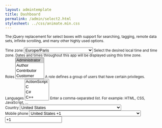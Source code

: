 ```yaml
---
layout: admintemplate
title: Dashboard
permalink: /admin/select2.html
stylesheet: ../css/animate.min.css
--- 
```

<div class="layout-content-body">
          <div class="row">
            <div class="col-sm-12">
              <p><small>The jQuery replacement for select boxes with support for searching, tagging, remote data sets, infinite scrolling, and many other highly used options.</p>
            </div>
          </div>
          <div class="row">
            <div class="col-sm-6 col-sm-offset-3">
              <div class="form-group">
                <label for="demo-select2-1" class="form-label">Time zone</label>
                <select id="demo-select2-1" class="form-control">
                  <option value="Africa/Abidjan">Africa/Abidjan</option>
                  <option value="Africa/Accra">Africa/Accra</option>
                  <option value="Africa/Addis_Ababa">Africa/Addis Ababa</option>
                  <option value="Africa/Algiers">Africa/Algiers</option>
                  <option value="Africa/Asmara">Africa/Asmara</option>
                  <option value="Africa/Bamako">Africa/Bamako</option>
                  <option value="Africa/Bangui">Africa/Bangui</option>
                  <option value="Africa/Banjul">Africa/Banjul</option>
                  <option value="Africa/Bissau">Africa/Bissau</option>
                  <option value="Africa/Blantyre">Africa/Blantyre</option>
                  <option value="Africa/Brazzaville">Africa/Brazzaville</option>
                  <option value="Africa/Bujumbura">Africa/Bujumbura</option>
                  <option value="Africa/Cairo">Africa/Cairo</option>
                  <option value="Africa/Casablanca">Africa/Casablanca</option>
                  <option value="Africa/Ceuta">Africa/Ceuta</option>
                  <option value="Africa/Conakry">Africa/Conakry</option>
                  <option value="Africa/Dakar">Africa/Dakar</option>
                  <option value="Africa/Dar_es_Salaam">Africa/Dar es Salaam</option>
                  <option value="Africa/Djibouti">Africa/Djibouti</option>
                  <option value="Africa/Douala">Africa/Douala</option>
                  <option value="Africa/El_Aaiun">Africa/El Aaiun</option>
                  <option value="Africa/Freetown">Africa/Freetown</option>
                  <option value="Africa/Gaborone">Africa/Gaborone</option>
                  <option value="Africa/Harare">Africa/Harare</option>
                  <option value="Africa/Johannesburg">Africa/Johannesburg</option>
                  <option value="Africa/Juba">Africa/Juba</option>
                  <option value="Africa/Kampala">Africa/Kampala</option>
                  <option value="Africa/Khartoum">Africa/Khartoum</option>
                  <option value="Africa/Kigali">Africa/Kigali</option>
                  <option value="Africa/Kinshasa">Africa/Kinshasa</option>
                  <option value="Africa/Lagos">Africa/Lagos</option>
                  <option value="Africa/Libreville">Africa/Libreville</option>
                  <option value="Africa/Lome">Africa/Lome</option>
                  <option value="Africa/Luanda">Africa/Luanda</option>
                  <option value="Africa/Lubumbashi">Africa/Lubumbashi</option>
                  <option value="Africa/Lusaka">Africa/Lusaka</option>
                  <option value="Africa/Malabo">Africa/Malabo</option>
                  <option value="Africa/Maputo">Africa/Maputo</option>
                  <option value="Africa/Maseru">Africa/Maseru</option>
                  <option value="Africa/Mbabane">Africa/Mbabane</option>
                  <option value="Africa/Mogadishu">Africa/Mogadishu</option>
                  <option value="Africa/Monrovia">Africa/Monrovia</option>
                  <option value="Africa/Nairobi">Africa/Nairobi</option>
                  <option value="Africa/Ndjamena">Africa/Ndjamena</option>
                  <option value="Africa/Niamey">Africa/Niamey</option>
                  <option value="Africa/Nouakchott">Africa/Nouakchott</option>
                  <option value="Africa/Ouagadougou">Africa/Ouagadougou</option>
                  <option value="Africa/Porto-Novo">Africa/Porto-Novo</option>
                  <option value="Africa/Sao_Tome">Africa/Sao Tome</option>
                  <option value="Africa/Tripoli">Africa/Tripoli</option>
                  <option value="Africa/Tunis">Africa/Tunis</option>
                  <option value="Africa/Windhoek">Africa/Windhoek</option>
                  <option value="America/Adak">America/Adak</option>
                  <option value="America/Anchorage">America/Anchorage</option>
                  <option value="America/Anguilla">America/Anguilla</option>
                  <option value="America/Antigua">America/Antigua</option>
                  <option value="America/Araguaina">America/Araguaina</option>
                  <option value="America/Argentina/Buenos_Aires">America/Argentina/Buenos Aires</option>
                  <option value="America/Argentina/Catamarca">America/Argentina/Catamarca</option>
                  <option value="America/Argentina/Cordoba">America/Argentina/Cordoba</option>
                  <option value="America/Argentina/Jujuy">America/Argentina/Jujuy</option>
                  <option value="America/Argentina/La_Rioja">America/Argentina/La Rioja</option>
                  <option value="America/Argentina/Mendoza">America/Argentina/Mendoza</option>
                  <option value="America/Argentina/Rio_Gallegos">America/Argentina/Rio Gallegos</option>
                  <option value="America/Argentina/Salta">America/Argentina/Salta</option>
                  <option value="America/Argentina/San_Juan">America/Argentina/San Juan</option>
                  <option value="America/Argentina/San_Luis">America/Argentina/San Luis</option>
                  <option value="America/Argentina/Tucuman">America/Argentina/Tucuman</option>
                  <option value="America/Argentina/Ushuaia">America/Argentina/Ushuaia</option>
                  <option value="America/Aruba">America/Aruba</option>
                  <option value="America/Asuncion">America/Asuncion</option>
                  <option value="America/Atikokan">America/Atikokan</option>
                  <option value="America/Bahia">America/Bahia</option>
                  <option value="America/Bahia_Banderas">America/Bahia Banderas</option>
                  <option value="America/Barbados">America/Barbados</option>
                  <option value="America/Belem">America/Belem</option>
                  <option value="America/Belize">America/Belize</option>
                  <option value="America/Blanc-Sablon">America/Blanc-Sablon</option>
                  <option value="America/Boa_Vista">America/Boa Vista</option>
                  <option value="America/Bogota">America/Bogota</option>
                  <option value="America/Boise">America/Boise</option>
                  <option value="America/Cambridge_Bay">America/Cambridge Bay</option>
                  <option value="America/Campo_Grande">America/Campo Grande</option>
                  <option value="America/Cancun">America/Cancun</option>
                  <option value="America/Caracas">America/Caracas</option>
                  <option value="America/Cayenne">America/Cayenne</option>
                  <option value="America/Cayman">America/Cayman</option>
                  <option value="America/Chicago">America/Chicago</option>
                  <option value="America/Chihuahua">America/Chihuahua</option>
                  <option value="America/Costa_Rica">America/Costa Rica</option>
                  <option value="America/Creston">America/Creston</option>
                  <option value="America/Cuiaba">America/Cuiaba</option>
                  <option value="America/Curacao">America/Curacao</option>
                  <option value="America/Danmarkshavn">America/Danmarkshavn</option>
                  <option value="America/Dawson">America/Dawson</option>
                  <option value="America/Dawson_Creek">America/Dawson Creek</option>
                  <option value="America/Denver">America/Denver</option>
                  <option value="America/Detroit">America/Detroit</option>
                  <option value="America/Dominica">America/Dominica</option>
                  <option value="America/Edmonton">America/Edmonton</option>
                  <option value="America/Eirunepe">America/Eirunepe</option>
                  <option value="America/El_Salvador">America/El Salvador</option>
                  <option value="America/Fortaleza">America/Fortaleza</option>
                  <option value="America/Glace_Bay">America/Glace Bay</option>
                  <option value="America/Godthab">America/Godthab</option>
                  <option value="America/Goose_Bay">America/Goose Bay</option>
                  <option value="America/Grand_Turk">America/Grand Turk</option>
                  <option value="America/Grenada">America/Grenada</option>
                  <option value="America/Guadeloupe">America/Guadeloupe</option>
                  <option value="America/Guatemala">America/Guatemala</option>
                  <option value="America/Guayaquil">America/Guayaquil</option>
                  <option value="America/Guyana">America/Guyana</option>
                  <option value="America/Halifax">America/Halifax</option>
                  <option value="America/Havana">America/Havana</option>
                  <option value="America/Hermosillo">America/Hermosillo</option>
                  <option value="America/Indiana/Indianapolis">America/Indiana/Indianapolis</option>
                  <option value="America/Indiana/Knox">America/Indiana/Knox</option>
                  <option value="America/Indiana/Marengo">America/Indiana/Marengo</option>
                  <option value="America/Indiana/Petersburg">America/Indiana/Petersburg</option>
                  <option value="America/Indiana/Tell_City">America/Indiana/Tell City</option>
                  <option value="America/Indiana/Vevay">America/Indiana/Vevay</option>
                  <option value="America/Indiana/Vincennes">America/Indiana/Vincennes</option>
                  <option value="America/Indiana/Winamac">America/Indiana/Winamac</option>
                  <option value="America/Inuvik">America/Inuvik</option>
                  <option value="America/Iqaluit">America/Iqaluit</option>
                  <option value="America/Jamaica">America/Jamaica</option>
                  <option value="America/Juneau">America/Juneau</option>
                  <option value="America/Kentucky/Louisville">America/Kentucky/Louisville</option>
                  <option value="America/Kentucky/Monticello">America/Kentucky/Monticello</option>
                  <option value="America/Kralendijk">America/Kralendijk</option>
                  <option value="America/La_Paz">America/La Paz</option>
                  <option value="America/Lima">America/Lima</option>
                  <option value="America/Los_Angeles">America/Los Angeles</option>
                  <option value="America/Lower_Princes">America/Lower Princes</option>
                  <option value="America/Maceio">America/Maceio</option>
                  <option value="America/Managua">America/Managua</option>
                  <option value="America/Manaus">America/Manaus</option>
                  <option value="America/Marigot">America/Marigot</option>
                  <option value="America/Martinique">America/Martinique</option>
                  <option value="America/Matamoros">America/Matamoros</option>
                  <option value="America/Mazatlan">America/Mazatlan</option>
                  <option value="America/Menominee">America/Menominee</option>
                  <option value="America/Merida">America/Merida</option>
                  <option value="America/Metlakatla">America/Metlakatla</option>
                  <option value="America/Mexico_City">America/Mexico City</option>
                  <option value="America/Miquelon">America/Miquelon</option>
                  <option value="America/Moncton">America/Moncton</option>
                  <option value="America/Monterrey">America/Monterrey</option>
                  <option value="America/Montevideo">America/Montevideo</option>
                  <option value="America/Montserrat">America/Montserrat</option>
                  <option value="America/Nassau">America/Nassau</option>
                  <option value="America/New_York">America/New York</option>
                  <option value="America/Nipigon">America/Nipigon</option>
                  <option value="America/Nome">America/Nome</option>
                  <option value="America/Noronha">America/Noronha</option>
                  <option value="America/North_Dakota/Beulah">America/North Dakota/Beulah</option>
                  <option value="America/North_Dakota/Center">America/North Dakota/Center</option>
                  <option value="America/North_Dakota/New_Salem">America/North Dakota/New Salem</option>
                  <option value="America/Ojinaga">America/Ojinaga</option>
                  <option value="America/Panama">America/Panama</option>
                  <option value="America/Pangnirtung">America/Pangnirtung</option>
                  <option value="America/Paramaribo">America/Paramaribo</option>
                  <option value="America/Phoenix">America/Phoenix</option>
                  <option value="America/Port_of_Spain">America/Port of Spain</option>
                  <option value="America/Port-au-Prince">America/Port-au-Prince</option>
                  <option value="America/Porto_Velho">America/Porto Velho</option>
                  <option value="America/Puerto_Rico">America/Puerto Rico</option>
                  <option value="America/Rainy_River">America/Rainy River</option>
                  <option value="America/Rankin_Inlet">America/Rankin Inlet</option>
                  <option value="America/Recife">America/Recife</option>
                  <option value="America/Regina">America/Regina</option>
                  <option value="America/Resolute">America/Resolute</option>
                  <option value="America/Rio_Branco">America/Rio Branco</option>
                  <option value="America/Santa_Isabel">America/Santa Isabel</option>
                  <option value="America/Santarem">America/Santarem</option>
                  <option value="America/Santiago">America/Santiago</option>
                  <option value="America/Santo_Domingo">America/Santo Domingo</option>
                  <option value="America/Sao_Paulo">America/Sao Paulo</option>
                  <option value="America/Scoresbysund">America/Scoresbysund</option>
                  <option value="America/Sitka">America/Sitka</option>
                  <option value="America/St_Barthelemy">America/St Barthelemy</option>
                  <option value="America/St_Johns">America/St Johns</option>
                  <option value="America/St_Kitts">America/St Kitts</option>
                  <option value="America/St_Lucia">America/St Lucia</option>
                  <option value="America/St_Thomas">America/St Thomas</option>
                  <option value="America/St_Vincent">America/St Vincent</option>
                  <option value="America/Swift_Current">America/Swift Current</option>
                  <option value="America/Tegucigalpa">America/Tegucigalpa</option>
                  <option value="America/Thule">America/Thule</option>
                  <option value="America/Thunder_Bay">America/Thunder Bay</option>
                  <option value="America/Tijuana">America/Tijuana</option>
                  <option value="America/Toronto">America/Toronto</option>
                  <option value="America/Tortola">America/Tortola</option>
                  <option value="America/Vancouver">America/Vancouver</option>
                  <option value="America/Whitehorse">America/Whitehorse</option>
                  <option value="America/Winnipeg">America/Winnipeg</option>
                  <option value="America/Yakutat">America/Yakutat</option>
                  <option value="America/Yellowknife">America/Yellowknife</option>
                  <option value="Antarctica/Casey">Antarctica/Casey</option>
                  <option value="Antarctica/Davis">Antarctica/Davis</option>
                  <option value="Antarctica/DumontDUrville">Antarctica/DumontDUrville</option>
                  <option value="Antarctica/Macquarie">Antarctica/Macquarie</option>
                  <option value="Antarctica/Mawson">Antarctica/Mawson</option>
                  <option value="Antarctica/McMurdo">Antarctica/McMurdo</option>
                  <option value="Antarctica/Palmer">Antarctica/Palmer</option>
                  <option value="Antarctica/Rothera">Antarctica/Rothera</option>
                  <option value="Antarctica/Syowa">Antarctica/Syowa</option>
                  <option value="Antarctica/Troll">Antarctica/Troll</option>
                  <option value="Antarctica/Vostok">Antarctica/Vostok</option>
                  <option value="Arctic/Longyearbyen">Arctic/Longyearbyen</option>
                  <option value="Asia/Aden">Asia/Aden</option>
                  <option value="Asia/Almaty">Asia/Almaty</option>
                  <option value="Asia/Amman">Asia/Amman</option>
                  <option value="Asia/Anadyr">Asia/Anadyr</option>
                  <option value="Asia/Aqtau">Asia/Aqtau</option>
                  <option value="Asia/Aqtobe">Asia/Aqtobe</option>
                  <option value="Asia/Ashgabat">Asia/Ashgabat</option>
                  <option value="Asia/Baghdad">Asia/Baghdad</option>
                  <option value="Asia/Bahrain">Asia/Bahrain</option>
                  <option value="Asia/Baku">Asia/Baku</option>
                  <option value="Asia/Bangkok">Asia/Bangkok</option>
                  <option value="Asia/Beirut">Asia/Beirut</option>
                  <option value="Asia/Bishkek">Asia/Bishkek</option>
                  <option value="Asia/Brunei">Asia/Brunei</option>
                  <option value="Asia/Choibalsan">Asia/Choibalsan</option>
                  <option value="Asia/Chongqing">Asia/Chongqing</option>
                  <option value="Asia/Colombo">Asia/Colombo</option>
                  <option value="Asia/Damascus">Asia/Damascus</option>
                  <option value="Asia/Dhaka">Asia/Dhaka</option>
                  <option value="Asia/Dili">Asia/Dili</option>
                  <option value="Asia/Dubai">Asia/Dubai</option>
                  <option value="Asia/Dushanbe">Asia/Dushanbe</option>
                  <option value="Asia/Gaza">Asia/Gaza</option>
                  <option value="Asia/Harbin">Asia/Harbin</option>
                  <option value="Asia/Hebron">Asia/Hebron</option>
                  <option value="Asia/Ho_Chi_Minh">Asia/Ho Chi Minh</option>
                  <option value="Asia/Hong_Kong">Asia/Hong Kong</option>
                  <option value="Asia/Hovd">Asia/Hovd</option>
                  <option value="Asia/Irkutsk">Asia/Irkutsk</option>
                  <option value="Asia/Jakarta">Asia/Jakarta</option>
                  <option value="Asia/Jayapura">Asia/Jayapura</option>
                  <option value="Asia/Jerusalem">Asia/Jerusalem</option>
                  <option value="Asia/Kabul">Asia/Kabul</option>
                  <option value="Asia/Kamchatka">Asia/Kamchatka</option>
                  <option value="Asia/Karachi">Asia/Karachi</option>
                  <option value="Asia/Kashgar">Asia/Kashgar</option>
                  <option value="Asia/Kathmandu">Asia/Kathmandu</option>
                  <option value="Asia/Khandyga">Asia/Khandyga</option>
                  <option value="Asia/Kolkata">Asia/Kolkata</option>
                  <option value="Asia/Krasnoyarsk">Asia/Krasnoyarsk</option>
                  <option value="Asia/Kuala_Lumpur">Asia/Kuala Lumpur</option>
                  <option value="Asia/Kuching">Asia/Kuching</option>
                  <option value="Asia/Kuwait">Asia/Kuwait</option>
                  <option value="Asia/Macau">Asia/Macau</option>
                  <option value="Asia/Magadan">Asia/Magadan</option>
                  <option value="Asia/Makassar">Asia/Makassar</option>
                  <option value="Asia/Manila">Asia/Manila</option>
                  <option value="Asia/Muscat">Asia/Muscat</option>
                  <option value="Asia/Nicosia">Asia/Nicosia</option>
                  <option value="Asia/Novokuznetsk">Asia/Novokuznetsk</option>
                  <option value="Asia/Novosibirsk">Asia/Novosibirsk</option>
                  <option value="Asia/Omsk">Asia/Omsk</option>
                  <option value="Asia/Oral">Asia/Oral</option>
                  <option value="Asia/Phnom_Penh">Asia/Phnom Penh</option>
                  <option value="Asia/Pontianak">Asia/Pontianak</option>
                  <option value="Asia/Pyongyang">Asia/Pyongyang</option>
                  <option value="Asia/Qatar">Asia/Qatar</option>
                  <option value="Asia/Qyzylorda">Asia/Qyzylorda</option>
                  <option value="Asia/Rangoon">Asia/Rangoon</option>
                  <option value="Asia/Riyadh">Asia/Riyadh</option>
                  <option value="Asia/Sakhalin">Asia/Sakhalin</option>
                  <option value="Asia/Samarkand">Asia/Samarkand</option>
                  <option value="Asia/Seoul">Asia/Seoul</option>
                  <option value="Asia/Shanghai">Asia/Shanghai</option>
                  <option value="Asia/Singapore">Asia/Singapore</option>
                  <option value="Asia/Taipei">Asia/Taipei</option>
                  <option value="Asia/Tashkent">Asia/Tashkent</option>
                  <option value="Asia/Tbilisi">Asia/Tbilisi</option>
                  <option value="Asia/Tehran">Asia/Tehran</option>
                  <option value="Asia/Thimphu">Asia/Thimphu</option>
                  <option value="Asia/Tokyo">Asia/Tokyo</option>
                  <option value="Asia/Ulaanbaatar">Asia/Ulaanbaatar</option>
                  <option value="Asia/Urumqi">Asia/Urumqi</option>
                  <option value="Asia/Ust-Nera">Asia/Ust-Nera</option>
                  <option value="Asia/Vientiane">Asia/Vientiane</option>
                  <option value="Asia/Vladivostok">Asia/Vladivostok</option>
                  <option value="Asia/Yakutsk">Asia/Yakutsk</option>
                  <option value="Asia/Yekaterinburg">Asia/Yekaterinburg</option>
                  <option value="Asia/Yerevan">Asia/Yerevan</option>
                  <option value="Atlantic/Azores">Atlantic/Azores</option>
                  <option value="Atlantic/Bermuda">Atlantic/Bermuda</option>
                  <option value="Atlantic/Canary">Atlantic/Canary</option>
                  <option value="Atlantic/Cape_Verde">Atlantic/Cape Verde</option>
                  <option value="Atlantic/Faroe">Atlantic/Faroe</option>
                  <option value="Atlantic/Madeira">Atlantic/Madeira</option>
                  <option value="Atlantic/Reykjavik">Atlantic/Reykjavik</option>
                  <option value="Atlantic/South_Georgia">Atlantic/South Georgia</option>
                  <option value="Atlantic/St_Helena">Atlantic/St Helena</option>
                  <option value="Atlantic/Stanley">Atlantic/Stanley</option>
                  <option value="Australia/Adelaide">Australia/Adelaide</option>
                  <option value="Australia/Brisbane">Australia/Brisbane</option>
                  <option value="Australia/Broken_Hill">Australia/Broken Hill</option>
                  <option value="Australia/Currie">Australia/Currie</option>
                  <option value="Australia/Darwin">Australia/Darwin</option>
                  <option value="Australia/Eucla">Australia/Eucla</option>
                  <option value="Australia/Hobart">Australia/Hobart</option>
                  <option value="Australia/Lindeman">Australia/Lindeman</option>
                  <option value="Australia/Lord_Howe">Australia/Lord Howe</option>
                  <option value="Australia/Melbourne">Australia/Melbourne</option>
                  <option value="Australia/Perth">Australia/Perth</option>
                  <option value="Australia/Sydney">Australia/Sydney</option>
                  <option value="Europe/Amsterdam">Europe/Amsterdam</option>
                  <option value="Europe/Andorra">Europe/Andorra</option>
                  <option value="Europe/Athens">Europe/Athens</option>
                  <option value="Europe/Belgrade">Europe/Belgrade</option>
                  <option value="Europe/Berlin">Europe/Berlin</option>
                  <option value="Europe/Bratislava">Europe/Bratislava</option>
                  <option value="Europe/Brussels">Europe/Brussels</option>
                  <option value="Europe/Bucharest">Europe/Bucharest</option>
                  <option value="Europe/Budapest">Europe/Budapest</option>
                  <option value="Europe/Busingen">Europe/Busingen</option>
                  <option value="Europe/Chisinau">Europe/Chisinau</option>
                  <option value="Europe/Copenhagen">Europe/Copenhagen</option>
                  <option value="Europe/Dublin">Europe/Dublin</option>
                  <option value="Europe/Gibraltar">Europe/Gibraltar</option>
                  <option value="Europe/Guernsey">Europe/Guernsey</option>
                  <option value="Europe/Helsinki">Europe/Helsinki</option>
                  <option value="Europe/Isle_of_Man">Europe/Isle of Man</option>
                  <option value="Europe/Istanbul">Europe/Istanbul</option>
                  <option value="Europe/Jersey">Europe/Jersey</option>
                  <option value="Europe/Kaliningrad">Europe/Kaliningrad</option>
                  <option value="Europe/Kiev">Europe/Kiev</option>
                  <option value="Europe/Lisbon">Europe/Lisbon</option>
                  <option value="Europe/Ljubljana">Europe/Ljubljana</option>
                  <option value="Europe/London">Europe/London</option>
                  <option value="Europe/Luxembourg">Europe/Luxembourg</option>
                  <option value="Europe/Madrid">Europe/Madrid</option>
                  <option value="Europe/Malta">Europe/Malta</option>
                  <option value="Europe/Mariehamn">Europe/Mariehamn</option>
                  <option value="Europe/Minsk">Europe/Minsk</option>
                  <option value="Europe/Monaco">Europe/Monaco</option>
                  <option value="Europe/Moscow">Europe/Moscow</option>
                  <option value="Europe/Oslo">Europe/Oslo</option>
                  <option value="Europe/Paris" selected="selected">Europe/Paris</option>
                  <option value="Europe/Podgorica">Europe/Podgorica</option>
                  <option value="Europe/Prague">Europe/Prague</option>
                  <option value="Europe/Riga">Europe/Riga</option>
                  <option value="Europe/Rome">Europe/Rome</option>
                  <option value="Europe/Samara">Europe/Samara</option>
                  <option value="Europe/San_Marino">Europe/San Marino</option>
                  <option value="Europe/Sarajevo">Europe/Sarajevo</option>
                  <option value="Europe/Simferopol">Europe/Simferopol</option>
                  <option value="Europe/Skopje">Europe/Skopje</option>
                  <option value="Europe/Sofia">Europe/Sofia</option>
                  <option value="Europe/Stockholm">Europe/Stockholm</option>
                  <option value="Europe/Tallinn">Europe/Tallinn</option>
                  <option value="Europe/Tirane">Europe/Tirane</option>
                  <option value="Europe/Uzhgorod">Europe/Uzhgorod</option>
                  <option value="Europe/Vaduz">Europe/Vaduz</option>
                  <option value="Europe/Vatican">Europe/Vatican</option>
                  <option value="Europe/Vienna">Europe/Vienna</option>
                  <option value="Europe/Vilnius">Europe/Vilnius</option>
                  <option value="Europe/Volgograd">Europe/Volgograd</option>
                  <option value="Europe/Warsaw">Europe/Warsaw</option>
                  <option value="Europe/Zagreb">Europe/Zagreb</option>
                  <option value="Europe/Zaporozhye">Europe/Zaporozhye</option>
                  <option value="Europe/Zurich">Europe/Zurich</option>
                  <option value="Indian/Antananarivo">Indian/Antananarivo</option>
                  <option value="Indian/Chagos">Indian/Chagos</option>
                  <option value="Indian/Christmas">Indian/Christmas</option>
                  <option value="Indian/Cocos">Indian/Cocos</option>
                  <option value="Indian/Comoro">Indian/Comoro</option>
                  <option value="Indian/Kerguelen">Indian/Kerguelen</option>
                  <option value="Indian/Mahe">Indian/Mahe</option>
                  <option value="Indian/Maldives">Indian/Maldives</option>
                  <option value="Indian/Mauritius">Indian/Mauritius</option>
                  <option value="Indian/Mayotte">Indian/Mayotte</option>
                  <option value="Indian/Reunion">Indian/Reunion</option>
                  <option value="Pacific/Apia">Pacific/Apia</option>
                  <option value="Pacific/Auckland">Pacific/Auckland</option>
                  <option value="Pacific/Chatham">Pacific/Chatham</option>
                  <option value="Pacific/Chuuk">Pacific/Chuuk</option>
                  <option value="Pacific/Easter">Pacific/Easter</option>
                  <option value="Pacific/Efate">Pacific/Efate</option>
                  <option value="Pacific/Enderbury">Pacific/Enderbury</option>
                  <option value="Pacific/Fakaofo">Pacific/Fakaofo</option>
                  <option value="Pacific/Fiji">Pacific/Fiji</option>
                  <option value="Pacific/Funafuti">Pacific/Funafuti</option>
                  <option value="Pacific/Galapagos">Pacific/Galapagos</option>
                  <option value="Pacific/Gambier">Pacific/Gambier</option>
                  <option value="Pacific/Guadalcanal">Pacific/Guadalcanal</option>
                  <option value="Pacific/Guam">Pacific/Guam</option>
                  <option value="Pacific/Honolulu">Pacific/Honolulu</option>
                  <option value="Pacific/Johnston">Pacific/Johnston</option>
                  <option value="Pacific/Kiritimati">Pacific/Kiritimati</option>
                  <option value="Pacific/Kosrae">Pacific/Kosrae</option>
                  <option value="Pacific/Kwajalein">Pacific/Kwajalein</option>
                  <option value="Pacific/Majuro">Pacific/Majuro</option>
                  <option value="Pacific/Marquesas">Pacific/Marquesas</option>
                  <option value="Pacific/Midway">Pacific/Midway</option>
                  <option value="Pacific/Nauru">Pacific/Nauru</option>
                  <option value="Pacific/Niue">Pacific/Niue</option>
                  <option value="Pacific/Norfolk">Pacific/Norfolk</option>
                  <option value="Pacific/Noumea">Pacific/Noumea</option>
                  <option value="Pacific/Pago_Pago">Pacific/Pago Pago</option>
                  <option value="Pacific/Palau">Pacific/Palau</option>
                  <option value="Pacific/Pitcairn">Pacific/Pitcairn</option>
                  <option value="Pacific/Pohnpei">Pacific/Pohnpei</option>
                  <option value="Pacific/Port_Moresby">Pacific/Port Moresby</option>
                  <option value="Pacific/Rarotonga">Pacific/Rarotonga</option>
                  <option value="Pacific/Saipan">Pacific/Saipan</option>
                  <option value="Pacific/Tahiti">Pacific/Tahiti</option>
                  <option value="Pacific/Tarawa">Pacific/Tarawa</option>
                  <option value="Pacific/Tongatapu">Pacific/Tongatapu</option>
                  <option value="Pacific/Wake">Pacific/Wake</option>
                  <option value="Pacific/Wallis">Pacific/Wallis</option>
                  <option value="UTC">UTC</option>
                </select>
                <span class="help-block">Select the desired local time and time zone. Dates and times throughout this app will be displayed using this time zone.</span>
              </div>
              <div class="form-group">
                <label for="demo-select2-2" class="form-label">Roles</label>
                <select id="demo-select2-2" class="form-control" multiple="multiple">
                  <option value="administrator" selected="selected">Administrator</option>
                  <option value="author">Author</option>
                  <option value="contributor">Contributor</option>
                  <option value="customer">Customer</option>
                  <option value="editor">Editor</option>
                  <option value="shop_manager" selected="selected">Shop Manager</option>
                  <option value="subscriber">Subscriber</option>
                </select>
                <span class="help-block">A role defines a group of users that have certain privileges.</span>
              </div>
              <div class="form-group">
                <label for="demo-select2-3" class="form-label">Languages</label>
                <select id="demo-select2-3" class="form-control" multiple="multiple">
                  <option value="ActionScript">ActionScript</option>
                  <option value="C">C</option>
                  <option value="C#">C#</option>
                  <option value="C++">C++</option>
                  <option value="Clojure">Clojure</option>
                  <option value="CoffeeScript">CoffeeScript</option>
                  <option value="CSS">CSS</option>
                  <option value="Go">Go</option>
                  <option value="Haskell">Haskell</option>
                  <option value="HTML">HTML</option>
                  <option value="Java">Java</option>
                  <option value="JavaScript">JavaScript</option>
                  <option value="Lua">Lua</option>
                  <option value="Matlab">Matlab</option>
                  <option value="Objective-C">Objective-C</option>
                  <option value="Perl">Perl</option>
                  <option value="PHP">PHP</option>
                  <option value="Python">Python</option>
                  <option value="R">R</option>
                  <option value="Ruby">Ruby</option>
                  <option value="Scala">Scala</option>
                  <option value="Shell">Shell</option>
                  <option value="Swift">Swift</option>
                  <option value="TeX">TeX</option>
                  <option value="VimL">VimL</option>
                </select>
                <span class="help-block">Enter a comma-separated list. For example: HTML, CSS, JavaScript, ...</span>
              </div>
              <div class="form-group">
                <label for="demo-select2-4" class="form-label">Country</label>
                <select id="demo-select2-4" class="form-control">
                  <option value="us">United States</option>
                  <option value="af">Afghanistan (‫افغانستان‬‎)</option>
                  <option value="al">Albania (Shqipëri)</option>
                  <option value="dz">Algeria</option>
                  <option value="as">American Samoa</option>
                  <option value="ad">Andorra</option>
                  <option value="ao">Angola</option>
                  <option value="ai">Anguilla</option>
                  <option value="ag">Antigua &amp; Barbuda</option>
                  <option value="ar">Argentina</option>
                  <option value="am">Armenia (Հայաստան)</option>
                  <option value="aw">Aruba</option>
                  <option value="au">Australia</option>
                  <option value="at">Austria (Österreich)</option>
                  <option value="az">Azerbaijan (Azərbaycan)</option>
                  <option value="bs">Bahamas</option>
                  <option value="bh">Bahrain (‫البحرين‬‎)</option>
                  <option value="bd">Bangladesh (বাংলাদেশ)</option>
                  <option value="bb">Barbados</option>
                  <option value="by">Belarus (Беларусь)</option>
                  <option value="be">Belgium</option>
                  <option value="bz">Belize</option>
                  <option value="bj">Benin (Bénin)</option>
                  <option value="bm">Bermuda</option>
                  <option value="bt">Bhutan (འབྲུག)</option>
                  <option value="bo">Bolivia</option>
                  <option value="ba">Bosnia &amp; Herzegovina (Босна и Херцеговина)</option>
                  <option value="bw">Botswana</option>
                  <option value="br">Brazil (Brasil)</option>
                  <option value="io">British Indian Ocean Territory</option>
                  <option value="vg">British Virgin Islands</option>
                  <option value="bn">Brunei</option>
                  <option value="bg">Bulgaria (България)</option>
                  <option value="bf">Burkina Faso</option>
                  <option value="bi">Burundi (Uburundi)</option>
                  <option value="kh">Cambodia (កម្ពុជា)</option>
                  <option value="cm">Cameroon (Cameroun)</option>
                  <option value="ca">Canada</option>
                  <option value="cv">Cabo Verde (Kabu Verdi)</option>
                  <option value="cf">Central African Republic (République centrafricaine)</option>
                  <option value="td">Chad (Tchad)</option>
                  <option value="cl">Chile</option>
                  <option value="cn">China (中国)</option>
                  <option value="co">Colombia</option>
                  <option value="km">Comoros (‫جزر القمر‬‎)</option>
                  <option value="cg">Congo (DRC) (Jamhuri ya Kidemokrasia ya Kongo)</option>
                  <option value="cg">Congo (Republic) (Congo-Brazzaville)</option>
                  <option value="ck">Cook Islands</option>
                  <option value="cr">Costa Rica</option>
                  <option value="ci">Côte d&#x27;Ivoire</option>
                  <option value="hr">Croatia (Hrvatska)</option>
                  <option value="cu">Cuba</option>
                  <option value="cw">Curaçao</option>
                  <option value="cy">Cyprus (Κύπρος)</option>
                  <option value="cz">Czech Republic (Česká republika)</option>
                  <option value="dk">Denmark (Danmark)</option>
                  <option value="dj">Djibouti</option>
                  <option value="do">Dominica</option>
                  <option value="do">Dominican Republic (República Dominicana)</option>
                  <option value="ec">Ecuador</option>
                  <option value="eg">Egypt (‫مصر‬‎)</option>
                  <option value="sv">El Salvador</option>
                  <option value="gq">Equatorial Guinea (Guinea Ecuatorial)</option>
                  <option value="er">Eritrea</option>
                  <option value="ee">Estonia (Eesti)</option>
                  <option value="et">Ethiopia</option>
                  <option value="fk">Falkland Islands (Islas Malvinas)</option>
                  <option value="fo">Faroe Islands (Føroyar)</option>
                  <option value="fj">Fiji</option>
                  <option value="fi">Finland (Suomi)</option>
                  <option value="fr">France</option>
                  <option value="gf">French Guiana (Guyane française)</option>
                  <option value="pf">French Polynesia (Polynésie française)</option>
                  <option value="ga">Gabon</option>
                  <option value="gm">Gambia</option>
                  <option value="gs">Georgia (საქართველო)</option>
                  <option value="de">Germany (Deutschland)</option>
                  <option value="gh">Ghana (Gaana)</option>
                  <option value="gi">Gibraltar</option>
                  <option value="gr">Greece (Ελλάδα)</option>
                  <option value="gl">Greenland (Kalaallit Nunaat)</option>
                  <option value="gd">Grenada</option>
                  <option value="gp">Guadeloupe</option>
                  <option value="gu">Guam</option>
                  <option value="gt">Guatemala</option>
                  <option value="pg">Guinea (Guinée)</option>
                  <option value="gw">Guinea-Bissau (Guiné-Bissau)</option>
                  <option value="gy">Guyana</option>
                  <option value="ht">Haiti</option>
                  <option value="hn">Honduras</option>
                  <option value="hk">Hong Kong (香港)</option>
                  <option value="hu">Hungary (Magyarország)</option>
                  <option value="is">Iceland (Ísland)</option>
                  <option value="in">India (भारत)</option>
                  <option value="id">Indonesia</option>
                  <option value="ir">Iran (‫ایران‬‎)</option>
                  <option value="iq">Iraq (‫العراق‬‎)</option>
                  <option value="ie">Ireland</option>
                  <option value="il">Israel (‫ישראל‬‎)</option>
                  <option value="it">Italy (Italia)</option>
                  <option value="jm">Jamaica</option>
                  <option value="jp">Japan (日本)</option>
                  <option value="jo">Jordan (‫الأردن‬‎)</option>
                  <option value="kz">Kazakhstan (Казахстан)</option>
                  <option value="ke">Kenya</option>
                  <option value="ki">Kiribati</option>
                  <option value="kw">Kuwait (‫الكويت‬‎)</option>
                  <option value="kg">Kyrgyzstan (Кыргызстан)</option>
                  <option value="la">Laos (ລາວ)</option>
                  <option value="lv">Latvia (Latvija)</option>
                  <option value="lb">Lebanon (‫لبنان‬‎)</option>
                  <option value="ls">Lesotho</option>
                  <option value="lr">Liberia</option>
                  <option value="ly">Libya (‫ليبيا‬‎)</option>
                  <option value="li">Liechtenstein</option>
                  <option value="lt">Lithuania (Lietuva)</option>
                  <option value="lu">Luxembourg</option>
                  <option value="mo">Macau (澳門)</option>
                  <option value="mk">Macedonia (FYROM) (Македонија)</option>
                  <option value="mg">Madagascar (Madagasikara)</option>
                  <option value="mw">Malawi</option>
                  <option value="my">Malaysia</option>
                  <option value="mv">Maldives</option>
                  <option value="so">Mali</option>
                  <option value="mt">Malta</option>
                  <option value="mh">Marshall Islands</option>
                  <option value="mq">Martinique</option>
                  <option value="mr">Mauritania (‫موريتانيا‬‎)</option>
                  <option value="mu">Mauritius (Moris)</option>
                  <option value="mx">Mexico (México)</option>
                  <option value="fm">Micronesia</option>
                  <option value="md">Moldova (Republica Moldova)</option>
                  <option value="mc">Monaco</option>
                  <option value="mn">Mongolia (Монгол)</option>
                  <option value="me">Montenegro (Crna Gora)</option>
                  <option value="ms">Montserrat</option>
                  <option value="ma">Morocco</option>
                  <option value="mz">Mozambique (Moçambique)</option>
                  <option value="mm">Myanmar (Burma) (မြန်မာ)</option>
                  <option value="na">Namibia (Namibië)</option>
                  <option value="nr">Nauru</option>
                  <option value="np">Nepal (नेपाल)</option>
                  <option value="nl">Netherlands (Nederland)</option>
                  <option value="nc">New Caledonia (Nouvelle-Calédonie)</option>
                  <option value="nz">New Zealand</option>
                  <option value="ni">Nicaragua</option>
                  <option value="ng">Niger (Nijar)</option>
                  <option value="ng">Nigeria</option>
                  <option value="nu">Niue</option>
                  <option value="nf">Norfolk Island</option>
                  <option value="mp">Northern Mariana Islands</option>
                  <option value="kp">North Korea (조선민주주의인민공화국)</option>
                  <option value="no">Norway (Norge)</option>
                  <option value="ro">Oman (‫عُمان‬‎)</option>
                  <option value="pk">Pakistan (‫پاکستان‬‎)</option>
                  <option value="pw">Palau</option>
                  <option value="ps">Palestine (‫فلسطين‬‎)</option>
                  <option value="pa">Panama (Panamá)</option>
                  <option value="pg">Papua New Guinea</option>
                  <option value="py">Paraguay</option>
                  <option value="pe">Peru (Perú)</option>
                  <option value="ph">Philippines</option>
                  <option value="pl">Poland (Polska)</option>
                  <option value="pt">Portugal</option>
                  <option value="pr">Puerto Rico</option>
                  <option value="qa">Qatar (‫قطر‬‎)</option>
                  <option value="re">Réunion (La Réunion)</option>
                  <option value="ro">Romania (România)</option>
                  <option value="ru">Russia (Россия)</option>
                  <option value="rw">Rwanda</option>
                  <option value="ws">Samoa</option>
                  <option value="sm">San Marino</option>
                  <option value="st">São Tomé &amp; Príncipe (São Tomé e Príncipe)</option>
                  <option value="sa">Saudi Arabia (‫المملكة العربية السعودية‬‎)</option>
                  <option value="sn">Senegal</option>
                  <option value="rs">Serbia (Србија)</option>
                  <option value="sc">Seychelles</option>
                  <option value="sl">Sierra Leone</option>
                  <option value="sg">Singapore</option>
                  <option value="sx">Sint Maarten</option>
                  <option value="sk">Slovakia (Slovensko)</option>
                  <option value="si">Slovenia (Slovenija)</option>
                  <option value="sb">Solomon Islands</option>
                  <option value="so">Somalia (Soomaaliya)</option>
                  <option value="za">South Africa</option>
                  <option value="kr">South Korea (대한민국)</option>
                  <option value="ss">South Sudan (‫جنوب السودان‬‎)</option>
                  <option value="es">Spain (España)</option>
                  <option value="lk">Sri Lanka (ශ්‍රී ලංකාව)</option>
                  <option value="bl">Saint Barthélemy (Saint-Barthélemy)</option>
                  <option value="sh">Saint Helena, Ascension &amp; Tristan da Cunha</option>
                  <option value="kn">Saint Kitts &amp; Nevis</option>
                  <option value="lc">Saint Lucia</option>
                  <option value="mf">Saint Martin (Saint-Martin)</option>
                  <option value="pm">Saint Pierre &amp; Miquelon (Saint-Pierre-et-Miquelon)</option>
                  <option value="vc">Saint Vincent &amp; Grenadines</option>
                  <option value="sd">Sudan (‫السودان‬‎)</option>
                  <option value="sr">Suriname</option>
                  <option value="sz">Swaziland</option>
                  <option value="se">Sweden (Sverige)</option>
                  <option value="ch">Switzerland (Schweiz)</option>
                  <option value="sy">Syria (‫سوريا‬‎)</option>
                  <option value="tw">Taiwan (台灣)</option>
                  <option value="tj">Tajikistan</option>
                  <option value="tz">Tanzania</option>
                  <option value="th">Thailand (ไทย)</option>
                  <option value="tl">Timor-Leste</option>
                  <option value="tg">Togo</option>
                  <option value="tk">Tokelau</option>
                  <option value="to">Tonga</option>
                  <option value="tt">Trinidad &amp; Tobago</option>
                  <option value="tn">Tunisia</option>
                  <option value="tr">Turkey (Türkiye)</option>
                  <option value="tm">Turkmenistan</option>
                  <option value="tc">Turks &amp; Caicos Islands</option>
                  <option value="tv">Tuvalu</option>
                  <option value="vi">U.S. Virgin Islands</option>
                  <option value="ug">Uganda</option>
                  <option value="ua">Ukraine (Україна)</option>
                  <option value="ae">United Arab Emirates (‫الإمارات العربية المتحدة‬‎)</option>
                  <option value="gb">United Kingdom</option>
                  <option value="us">United States</option>
                  <option value="uy">Uruguay</option>
                  <option value="uz">Uzbekistan (Oʻzbekiston)</option>
                  <option value="vu">Vanuatu</option>
                  <option value="va">Vatican City (Città del Vaticano)</option>
                  <option value="ve">Venezuela</option>
                  <option value="vn">Vietnam (Việt Nam)</option>
                  <option value="wf">Wallis &amp; Futuna</option>
                  <option value="ye">Yemen (‫اليمن‬‎)</option>
                  <option value="zm">Zambia</option>
                  <option value="zw">Zimbabwe</option>
                </select>
              </div>
              <div class="form-group">
                <label for="demo-select2-5" class="form-label">Mobile phone</label>
                <select id="demo-select2-5" class="form-control">
                  <option data-country-code="+1" value="us">United States +1</option>
                  <option data-country-code="+93" value="af">Afghanistan (‫افغانستان‬‎) +93</option>
                  <option data-country-code="+355" value="al">Albania (Shqipëri) +355</option>
                  <option data-country-code="+213" value="dz">Algeria +213</option>
                  <option data-country-code="+1684" value="as">American Samoa +1684</option>
                  <option data-country-code="+376" value="ad">Andorra +376</option>
                  <option data-country-code="+244" value="ao">Angola +244</option>
                  <option data-country-code="+1264" value="ai">Anguilla +1264</option>
                  <option data-country-code="+1268" value="ag">Antigua &amp; Barbuda +1268</option>
                  <option data-country-code="+54" value="ar">Argentina +54</option>
                  <option data-country-code="+374" value="am">Armenia (Հայաստան) +374</option>
                  <option data-country-code="+297" value="aw">Aruba +297</option>
                  <option data-country-code="+61" value="au">Australia +61</option>
                  <option data-country-code="+43" value="at">Austria (Österreich) +43</option>
                  <option data-country-code="+994" value="az">Azerbaijan (Azərbaycan) +994</option>
                  <option data-country-code="+1242" value="bs">Bahamas +1242</option>
                  <option data-country-code="+973" value="bh">Bahrain (‫البحرين‬‎) +973</option>
                  <option data-country-code="+880" value="bd">Bangladesh (বাংলাদেশ) +880</option>
                  <option data-country-code="+1246" value="bb">Barbados +1246</option>
                  <option data-country-code="+375" value="by">Belarus (Беларусь) +375</option>
                  <option data-country-code="+32" value="be">Belgium +32</option>
                  <option data-country-code="+501" value="bz">Belize +501</option>
                  <option data-country-code="+229" value="bj">Benin (Bénin) +229</option>
                  <option data-country-code="+1441" value="bm">Bermuda +1441</option>
                  <option data-country-code="+975" value="bt">Bhutan (འབྲུག) +975</option>
                  <option data-country-code="+591" value="bo">Bolivia +591</option>
                  <option data-country-code="+387" value="ba">Bosnia &amp; Herzegovina (Босна и Херцеговина) +387</option>
                  <option data-country-code="+267" value="bw">Botswana +267</option>
                  <option data-country-code="+55" value="br">Brazil (Brasil) +55</option>
                  <option data-country-code="+246" value="io">British Indian Ocean Territory +246</option>
                  <option data-country-code="+1284" value="vg">British Virgin Islands +1284</option>
                  <option data-country-code="+673" value="bn">Brunei +673</option>
                  <option data-country-code="+359" value="bg">Bulgaria (България) +359</option>
                  <option data-country-code="+226" value="bf">Burkina Faso +226</option>
                  <option data-country-code="+257" value="bi">Burundi (Uburundi) +257</option>
                  <option data-country-code="+855" value="kh">Cambodia (កម្ពុជា) +855</option>
                  <option data-country-code="+237" value="cm">Cameroon (Cameroun) +237</option>
                  <option data-country-code="+1" value="ca">Canada +1</option>
                  <option data-country-code="+238" value="cv">Cabo Verde (Kabu Verdi) +238</option>
                  <option data-country-code="+236" value="cf">Central African Republic (République centrafricaine) +236</option>
                  <option data-country-code="+235" value="td">Chad (Tchad) +235</option>
                  <option data-country-code="+56" value="cl">Chile +56</option>
                  <option data-country-code="+86" value="cn">China (中国) +86</option>
                  <option data-country-code="+57" value="co">Colombia +57</option>
                  <option data-country-code="+269" value="km">Comoros (‫جزر القمر‬‎) +269</option>
                  <option data-country-code="+243" value="cg">Congo (DRC) (Jamhuri ya Kidemokrasia ya Kongo) +243</option>
                  <option data-country-code="+242" value="cg">Congo (Republic) (Congo-Brazzaville) +242</option>
                  <option data-country-code="+682" value="ck">Cook Islands +682</option>
                  <option data-country-code="+506" value="cr">Costa Rica +506</option>
                  <option data-country-code="+225" value="ci">Côte d&#x27;Ivoire +225</option>
                  <option data-country-code="+385" value="hr">Croatia (Hrvatska) +385</option>
                  <option data-country-code="+53" value="cu">Cuba +53</option>
                  <option data-country-code="+599" value="cw">Curaçao +599</option>
                  <option data-country-code="+357" value="cy">Cyprus (Κύπρος) +357</option>
                  <option data-country-code="+420" value="cz">Czech Republic (Česká republika) +420</option>
                  <option data-country-code="+45" value="dk">Denmark (Danmark) +45</option>
                  <option data-country-code="+253" value="dj">Djibouti +253</option>
                  <option data-country-code="+1767" value="do">Dominica +1767</option>
                  <option data-country-code="+1809" value="do">Dominican Republic (República Dominicana) +1809</option>
                  <option data-country-code="+593" value="ec">Ecuador +593</option>
                  <option data-country-code="+20" value="eg">Egypt (‫مصر‬‎) +20</option>
                  <option data-country-code="+503" value="sv">El Salvador +503</option>
                  <option data-country-code="+240" value="gq">Equatorial Guinea (Guinea Ecuatorial) +240</option>
                  <option data-country-code="+291" value="er">Eritrea +291</option>
                  <option data-country-code="+372" value="ee">Estonia (Eesti) +372</option>
                  <option data-country-code="+251" value="et">Ethiopia +251</option>
                  <option data-country-code="+500" value="fk">Falkland Islands (Islas Malvinas) +500</option>
                  <option data-country-code="+298" value="fo">Faroe Islands (Føroyar) +298</option>
                  <option data-country-code="+679" value="fj">Fiji +679</option>
                  <option data-country-code="+358" value="fi">Finland (Suomi) +358</option>
                  <option data-country-code="+33" value="fr">France +33</option>
                  <option data-country-code="+594" value="gf">French Guiana (Guyane française) +594</option>
                  <option data-country-code="+689" value="pf">French Polynesia (Polynésie française) +689</option>
                  <option data-country-code="+241" value="ga">Gabon +241</option>
                  <option data-country-code="+220" value="gm">Gambia +220</option>
                  <option data-country-code="+995" value="gs">Georgia (საქართველო) +995</option>
                  <option data-country-code="+49" value="de">Germany (Deutschland) +49</option>
                  <option data-country-code="+233" value="gh">Ghana (Gaana) +233</option>
                  <option data-country-code="+350" value="gi">Gibraltar +350</option>
                  <option data-country-code="+30" value="gr">Greece (Ελλάδα) +30</option>
                  <option data-country-code="+299" value="gl">Greenland (Kalaallit Nunaat) +299</option>
                  <option data-country-code="+1473" value="gd">Grenada +1473</option>
                  <option data-country-code="+590" value="gp">Guadeloupe +590</option>
                  <option data-country-code="+1671" value="gu">Guam +1671</option>
                  <option data-country-code="+502" value="gt">Guatemala +502</option>
                  <option data-country-code="+224" value="pg">Guinea (Guinée) +224</option>
                  <option data-country-code="+245" value="gw">Guinea-Bissau (Guiné-Bissau) +245</option>
                  <option data-country-code="+592" value="gy">Guyana +592</option>
                  <option data-country-code="+509" value="ht">Haiti +509</option>
                  <option data-country-code="+504" value="hn">Honduras +504</option>
                  <option data-country-code="+852" value="hk">Hong Kong (香港) +852</option>
                  <option data-country-code="+36" value="hu">Hungary (Magyarország) +36</option>
                  <option data-country-code="+354" value="is">Iceland (Ísland) +354</option>
                  <option data-country-code="+91" value="in">India (भारत) +91</option>
                  <option data-country-code="+62" value="id">Indonesia +62</option>
                  <option data-country-code="+98" value="ir">Iran (‫ایران‬‎) +98</option>
                  <option data-country-code="+964" value="iq">Iraq (‫العراق‬‎) +964</option>
                  <option data-country-code="+353" value="ie">Ireland +353</option>
                  <option data-country-code="+972" value="il">Israel (‫ישראל‬‎) +972</option>
                  <option data-country-code="+39" value="it">Italy (Italia) +39</option>
                  <option data-country-code="+1876" value="jm">Jamaica +1876</option>
                  <option data-country-code="+81" value="jp">Japan (日本) +81</option>
                  <option data-country-code="+962" value="jo">Jordan (‫الأردن‬‎) +962</option>
                  <option data-country-code="+7" value="kz">Kazakhstan (Казахстан) +7</option>
                  <option data-country-code="+254" value="ke">Kenya +254</option>
                  <option data-country-code="+686" value="ki">Kiribati +686</option>
                  <option data-country-code="+965" value="kw">Kuwait (‫الكويت‬‎) +965</option>
                  <option data-country-code="+996" value="kg">Kyrgyzstan (Кыргызстан) +996</option>
                  <option data-country-code="+856" value="la">Laos (ລາວ) +856</option>
                  <option data-country-code="+371" value="lv">Latvia (Latvija) +371</option>
                  <option data-country-code="+961" value="lb">Lebanon (‫لبنان‬‎) +961</option>
                  <option data-country-code="+266" value="ls">Lesotho +266</option>
                  <option data-country-code="+231" value="lr">Liberia +231</option>
                  <option data-country-code="+218" value="ly">Libya (‫ليبيا‬‎) +218</option>
                  <option data-country-code="+423" value="li">Liechtenstein +423</option>
                  <option data-country-code="+370" value="lt">Lithuania (Lietuva) +370</option>
                  <option data-country-code="+352" value="lu">Luxembourg +352</option>
                  <option data-country-code="+853" value="mo">Macau (澳門) +853</option>
                  <option data-country-code="+389" value="mk">Macedonia (FYROM) (Македонија) +389</option>
                  <option data-country-code="+261" value="mg">Madagascar (Madagasikara) +261</option>
                  <option data-country-code="+265" value="mw">Malawi +265</option>
                  <option data-country-code="+60" value="my">Malaysia +60</option>
                  <option data-country-code="+960" value="mv">Maldives +960</option>
                  <option data-country-code="+223" value="so">Mali +223</option>
                  <option data-country-code="+356" value="mt">Malta +356</option>
                  <option data-country-code="+692" value="mh">Marshall Islands +692</option>
                  <option data-country-code="+596" value="mq">Martinique +596</option>
                  <option data-country-code="+222" value="mr">Mauritania (‫موريتانيا‬‎) +222</option>
                  <option data-country-code="+230" value="mu">Mauritius (Moris) +230</option>
                  <option data-country-code="+52" value="mx">Mexico (México) +52</option>
                  <option data-country-code="+691" value="fm">Micronesia +691</option>
                  <option data-country-code="+373" value="md">Moldova (Republica Moldova) +373</option>
                  <option data-country-code="+377" value="mc">Monaco +377</option>
                  <option data-country-code="+976" value="mn">Mongolia (Монгол) +976</option>
                  <option data-country-code="+382" value="me">Montenegro (Crna Gora) +382</option>
                  <option data-country-code="+1664" value="ms">Montserrat +1664</option>
                  <option data-country-code="+212" value="ma">Morocco +212</option>
                  <option data-country-code="+258" value="mz">Mozambique (Moçambique) +258</option>
                  <option data-country-code="+95" value="mm">Myanmar (Burma) (မြန်မာ) +95</option>
                  <option data-country-code="+264" value="na">Namibia (Namibië) +264</option>
                  <option data-country-code="+674" value="nr">Nauru +674</option>
                  <option data-country-code="+977" value="np">Nepal (नेपाल) +977</option>
                  <option data-country-code="+31" value="nl">Netherlands (Nederland) +31</option>
                  <option data-country-code="+687" value="nc">New Caledonia (Nouvelle-Calédonie) +687</option>
                  <option data-country-code="+64" value="nz">New Zealand +64</option>
                  <option data-country-code="+505" value="ni">Nicaragua +505</option>
                  <option data-country-code="+227" value="ng">Niger (Nijar) +227</option>
                  <option data-country-code="+234" value="ng">Nigeria +234</option>
                  <option data-country-code="+683" value="nu">Niue +683</option>
                  <option data-country-code="+6723" value="nf">Norfolk Island +6723</option>
                  <option data-country-code="+1" value="mp">Northern Mariana Islands +1</option>
                  <option data-country-code="+850" value="kp">North Korea (조선민주주의인민공화국) +850</option>
                  <option data-country-code="+47" value="no">Norway (Norge) +47</option>
                  <option data-country-code="+968" value="ro">Oman (‫عُمان‬‎) +968</option>
                  <option data-country-code="+92" value="pk">Pakistan (‫پاکستان‬‎) +92</option>
                  <option data-country-code="+680" value="pw">Palau +680</option>
                  <option data-country-code="+970" value="ps">Palestine (‫فلسطين‬‎) +970</option>
                  <option data-country-code="+507" value="pa">Panama (Panamá) +507</option>
                  <option data-country-code="+675" value="pg">Papua New Guinea +675</option>
                  <option data-country-code="+595" value="py">Paraguay +595</option>
                  <option data-country-code="+51" value="pe">Peru (Perú) +51</option>
                  <option data-country-code="+63" value="ph">Philippines +63</option>
                  <option data-country-code="+48" value="pl">Poland (Polska) +48</option>
                  <option data-country-code="+351" value="pt">Portugal +351</option>
                  <option data-country-code="+1787" value="pr">Puerto Rico +1787</option>
                  <option data-country-code="+974" value="qa">Qatar (‫قطر‬‎) +974</option>
                  <option data-country-code="+262" value="re">Réunion (La Réunion) +262</option>
                  <option data-country-code="+40" value="ro">Romania (România) +40</option>
                  <option data-country-code="+7" value="ru">Russia (Россия) +7</option>
                  <option data-country-code="+250" value="rw">Rwanda +250</option>
                  <option data-country-code="+685" value="ws">Samoa +685</option>
                  <option data-country-code="+378" value="sm">San Marino +378</option>
                  <option data-country-code="+239" value="st">São Tomé &amp; Príncipe (São Tomé e Príncipe) +239</option>
                  <option data-country-code="+966" value="sa">Saudi Arabia (‫المملكة العربية السعودية‬‎) +966</option>
                  <option data-country-code="+221" value="sn">Senegal +221</option>
                  <option data-country-code="+381" value="rs">Serbia (Србија) +381</option>
                  <option data-country-code="+248" value="sc">Seychelles +248</option>
                  <option data-country-code="+232" value="sl">Sierra Leone +232</option>
                  <option data-country-code="+65" value="sg">Singapore +65</option>
                  <option data-country-code="+1721" value="sx">Sint Maarten +1721</option>
                  <option data-country-code="+421" value="sk">Slovakia (Slovensko) +421</option>
                  <option data-country-code="+386" value="si">Slovenia (Slovenija) +386</option>
                  <option data-country-code="+677" value="sb">Solomon Islands +677</option>
                  <option data-country-code="+252" value="so">Somalia (Soomaaliya) +252</option>
                  <option data-country-code="+27" value="za">South Africa +27</option>
                  <option data-country-code="+82" value="kr">South Korea (대한민국) +82</option>
                  <option data-country-code="+211" value="ss">South Sudan (‫جنوب السودان‬‎) +211</option>
                  <option data-country-code="+34" value="es">Spain (España) +34</option>
                  <option data-country-code="+94" value="lk">Sri Lanka (ශ්‍රී ලංකාව) +94</option>
                  <option data-country-code="+590" value="bl">Saint Barthélemy (Saint-Barthélemy) +590</option>
                  <option data-country-code="+290" value="sh">Saint Helena, Ascension &amp; Tristan da Cunha +290</option>
                  <option data-country-code="+1869" value="kn">Saint Kitts &amp; Nevis +1869</option>
                  <option data-country-code="+1758" value="lc">Saint Lucia +1758</option>
                  <option data-country-code="+590" value="mf">Saint Martin (Saint-Martin) +590</option>
                  <option data-country-code="+508" value="pm">Saint Pierre &amp; Miquelon (Saint-Pierre-et-Miquelon) +508</option>
                  <option data-country-code="+1784" value="vc">Saint Vincent &amp; Grenadines +1784</option>
                  <option data-country-code="+249" value="sd">Sudan (‫السودان‬‎) +249</option>
                  <option data-country-code="+597" value="sr">Suriname +597</option>
                  <option data-country-code="+268" value="sz">Swaziland +268</option>
                  <option data-country-code="+46" value="se">Sweden (Sverige) +46</option>
                  <option data-country-code="+41" value="ch">Switzerland (Schweiz) +41</option>
                  <option data-country-code="+963" value="sy">Syria (‫سوريا‬‎) +963</option>
                  <option data-country-code="+886" value="tw">Taiwan (台灣) +886</option>
                  <option data-country-code="+992" value="tj">Tajikistan +992</option>
                  <option data-country-code="+255" value="tz">Tanzania +255</option>
                  <option data-country-code="+66" value="th">Thailand (ไทย) +66</option>
                  <option data-country-code="+670" value="tl">Timor-Leste +670</option>
                  <option data-country-code="+228" value="tg">Togo +228</option>
                  <option data-country-code="+690" value="tk">Tokelau +690</option>
                  <option data-country-code="+676" value="to">Tonga +676</option>
                  <option data-country-code="+1868" value="tt">Trinidad &amp; Tobago +1868</option>
                  <option data-country-code="+216" value="tn">Tunisia +216</option>
                  <option data-country-code="+90" value="tr">Turkey (Türkiye) +90</option>
                  <option data-country-code="+993" value="tm">Turkmenistan +993</option>
                  <option data-country-code="+1649" value="tc">Turks &amp; Caicos Islands +1649</option>
                  <option data-country-code="+688" value="tv">Tuvalu +688</option>
                  <option data-country-code="+1340" value="vi">U.S. Virgin Islands +1340</option>
                  <option data-country-code="+256" value="ug">Uganda +256</option>
                  <option data-country-code="+380" value="ua">Ukraine (Україна) +380</option>
                  <option data-country-code="+971" value="ae">United Arab Emirates (‫الإمارات العربية المتحدة‬‎) +971</option>
                  <option data-country-code="+44" value="gb">United Kingdom +44</option>
                  <option data-country-code="+1" value="us">United States +1</option>
                  <option data-country-code="+598" value="uy">Uruguay +598</option>
                  <option data-country-code="+998" value="uz">Uzbekistan (Oʻzbekiston) +998</option>
                  <option data-country-code="+678" value="vu">Vanuatu +678</option>
                  <option data-country-code="+379" value="va">Vatican City (Città del Vaticano) +379</option>
                  <option data-country-code="+58" value="ve">Venezuela +58</option>
                  <option data-country-code="+84" value="vn">Vietnam (Việt Nam) +84</option>
                  <option data-country-code="+681" value="wf">Wallis &amp; Futuna +681</option>
                  <option data-country-code="+967" value="ye">Yemen (‫اليمن‬‎) +967</option>
                  <option data-country-code="+260" value="zm">Zambia +260</option>
                  <option data-country-code="+263" value="zw">Zimbabwe +263</option>
                </select>
              </div>
              <div class="form-group">
                <input id="demo-select2-5-input" class="form-control" type="text" value="+1 ">
              </div>
            </div>
          </div>
        </div>